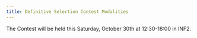 ```yaml
---
title: Definitive Selection Contest Modalities
---
```


The Contest will be held this Saturday, October 30th at 12:30-18:00 in INF2.
